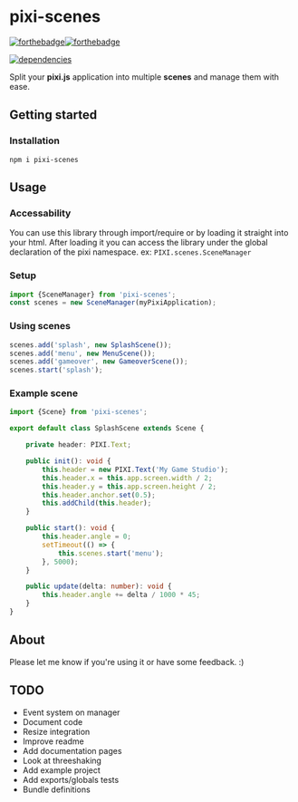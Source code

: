 # pixi-scenes
[![forthebadge](https://forthebadge.com/images/badges/built-with-love.svg)](https://forthebadge.com)[![forthebadge](https://forthebadge.com/images/badges/check-it-out.svg)](https://forthebadge.com)

[![dependencies](https://david-dm.org/florisdh/pixi-scenes.svg)](https://david-dm.org/florisdh/pixi-scenes)

Split your **pixi.js** application into multiple **scenes** and manage them with ease.

## Getting started

### Installation
```
npm i pixi-scenes
```

## Usage

### Accessability
You can use this library through import/require or by loading it straight into your html. After loading it you can access the library under the global declaration of the pixi namespace. ex: `PIXI.scenes.SceneManager`

### Setup
```ts
import {SceneManager} from 'pixi-scenes';
const scenes = new SceneManager(myPixiApplication);
```

### Using scenes
```ts
scenes.add('splash', new SplashScene());
scenes.add('menu', new MenuScene());
scenes.add('gameover', new GameoverScene());
scenes.start('splash');
```

### Example scene
```ts
import {Scene} from 'pixi-scenes';

export default class SplashScene extends Scene {

    private header: PIXI.Text;

    public init(): void {
        this.header = new PIXI.Text('My Game Studio');
        this.header.x = this.app.screen.width / 2;
        this.header.y = this.app.screen.height / 2;
        this.header.anchor.set(0.5);
        this.addChild(this.header);
    }

    public start(): void {
        this.header.angle = 0;
        setTimeout(() => {
            this.scenes.start('menu');
        }, 5000);
    }

    public update(delta: number): void {
        this.header.angle += delta / 1000 * 45;
    }
}
```


## About
Please let me know if you're using it or have some feedback. :)

## TODO
- Event system on manager
- Document code
- Resize integration
- Improve readme
- Add documentation pages
- Look at threeshaking
- Add example project
- Add exports/globals tests
- Bundle definitions
